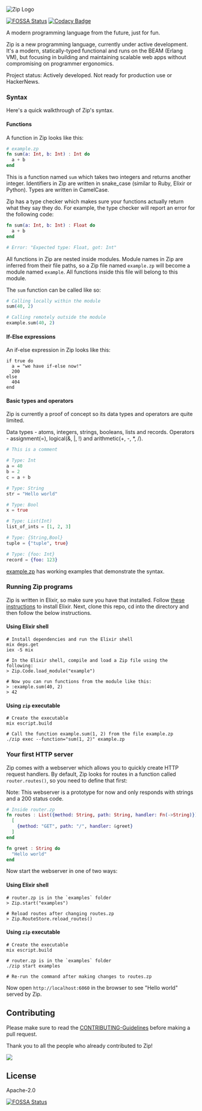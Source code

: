 ![Zip Logo](https://raw.githubusercontent.com/zip-lang/media/main/logo-128x128.png)

[![FOSSA Status](https://app.fossa.com/api/projects/git%2Bgithub.com%2Fzip-lang%2Fzip.svg?type=shield)](https://app.fossa.com/projects/git%2Bgithub.com%2Fzip-lang%2Fzip?ref=badge_shield)
[![Codacy Badge](https://app.codacy.com/project/badge/Grade/3c04af6c37ef43ca958efd9cbed0e1df)](https://www.codacy.com/gh/zip-lang/lang/dashboard?utm_source=github.com&amp;utm_medium=referral&amp;utm_content=zip-lang/lang&amp;utm_campaign=Badge_Grade)

A modern programming language from the future, just for fun.

Zip is a new programming language, currently under active development.
It's a modern, statically-typed functional and runs on the BEAM (Erlang VM), but focusing in building and maintaining scalable web apps without compromising on programmer ergonomics.

Project status: Actively developed. Not ready for production use or HackerNews.

### Syntax

Here's a quick walkthrough of Zip's syntax.

#### Functions

A function in Zip looks like this:

```elixir
# example.zp
fn sum(a: Int, b: Int) : Int do
  a + b
end
```

This is a function named `sum` which takes two integers and returns another integer.
Identifiers in Zip are written in snake_case (similar to Ruby, Elixir or Python).
Types are written in CamelCase.

Zip has a type checker which makes sure your functions actually return what
they say they do. For example, the type checker will report an error for
the following code:

```elixir
fn sum(a: Int, b: Int) : Float do
  a + b
end

# Error: "Expected type: Float, got: Int"
```

All functions in Zip are nested inside modules.
Module names in Zip are inferred from their file paths, so a Zip file named
`example.zp` will become a module named `example`. All functions inside this
file will belong to this module.

The `sum` function can be called like so:

```elixir
# Calling locally within the module
sum(40, 2)

# Calling remotely outside the module
example.sum(40, 2)
```

#### If-Else expressions
An if-else expression in Zip looks like this:
```
if true do
  a = "we have if-else now!"
  200
else
  404
end
```

#### Basic types and operators

Zip is currently a proof of concept so its data types and operators are quite
limited.

Data types - atoms, integers, strings, booleans, lists and records.
Operators - assignment(=), logical(&, |, !) and arithmetic(+, -, *, /).

```elixir
# This is a comment

# Type: Int
a = 40
b = 2
c = a + b

# Type: String
str = "Hello world"

# Type: Bool
x = true

# Type: List(Int)
list_of_ints = [1, 2, 3]

# Type: {String,Bool}
tuple = {"tuple", true}

# Type: {foo: Int}
record = {foo: 123}
```

[example.zp](https://github.com/zip-lang/lang/blob/main/example.zp) has
working examples that demonstrate the syntax.

### Running Zip programs

Zip is written in Elixir, so make sure you have that installed.
Follow [these instructions](https://elixir-lang.org/install.html) to install
Elixir. Next, clone this repo, cd into the directory and then follow the below instructions.

#### Using Elixir shell

```
# Install dependencies and run the Elixir shell
mix deps.get
iex -S mix

# In the Elixir shell, compile and load a Zip file using the following:
> Zip.Code.load_module("example")

# Now you can run functions from the module like this:
> :example.sum(40, 2)
> 42
```

#### Using `zip` executable

```
# Create the executable
mix escript.build

# Call the function example.sum(1, 2) from the file example.zp
./zip exec --function="sum(1, 2)" example.zp
```

### Your first HTTP server

Zip comes with a webserver which allows you to quickly create HTTP request
handlers. By default, Zip looks for routes in a function called
`router.routes()`, so you need to define that first:

Note: This webserver is a prototype for now and only responds with strings and
a 200 status code.

```elixir
# Inside router.zp
fn routes : List({method: String, path: String, handler: Fn(->String)}) do
  [
    {method: "GET", path: "/", handler: &greet}
  ]
end

fn greet : String do
  "Hello world"
end
```

Now start the webserver in one of two ways:

#### Using Elixir shell

```
# router.zp is in the `examples` folder
> Zip.start("examples")

# Reload routes after changing routes.zp
> Zip.RouteStore.reload_routes()
```

#### Using `zip` executable

```
# Create the executable
mix escript.build

# router.zp is in the `examples` folder
./zip start examples

# Re-run the command after making changes to routes.zp
```

Now open `http://localhost:6060` in the browser to see "Hello world" served
by Zip.

## Contributing

Please make sure to read the [CONTRIBUTING-Guidelines](https://github.com/zip-lang/lang/blob/main/CONTRIBUTING.md) before making a pull request.

Thank you to all the people who already contributed to Zip!

<a href="https://github.com/zip-lang/lang/graphs/contributors">
  <img src="https://contributors-img.firebaseapp.com/image?repo=zip-lang/lang" />
</a>

## License

Apache-2.0

[![FOSSA Status](https://app.fossa.com/api/projects/git%2Bgithub.com%2Fzip-lang%2Fzip.svg?type=large)](https://app.fossa.com/projects/git%2Bgithub.com%2Fzip-lang%2Fzip?ref=badge_large)
